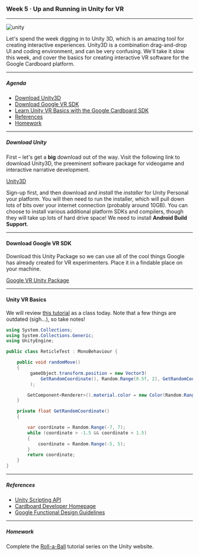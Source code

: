 ### Week 5 · Up and Running in Unity for VR

-----

![unity](https://upload.wikimedia.org/wikipedia/commons/thumb/1/19/Unity_Technologies_logo.svg/600px-Unity_Technologies_logo.svg.png)

Let's spend the week digging in to Unity 3D, which is an amazing tool for creating interactive experiences. Unity3D is a combination drag-and-drop UI and coding environment, and can be very confusing. We'll take it slow this week, and cover the basics for creating interactive VR software for the Google Cardboard platform.

-----

##### Agenda 

- [Download Unity3D](#download-unity)
- [Download Google VR SDK](#download-google-vr-sdk)
- [Learn Unity VR Basics with the Google Cardboard SDK](#unity-vr-basics)
- [References](#references)
- [Homework](#homework)

-----

##### Download Unity

First – let's get a **big** download out of the way. Visit the following link to download Unity3D, the preeminent software package for videogame and interactive narrative development. 

[Unity3D](https://unity3d.com)

Sign-up first, and then download and *install* the *installer* for Unity Personal your platform. You will then need to run the installer, which will pull down lots of bits over your internet connection (probably around 10GB). You can choose to install various additional platform SDKs and compilers, though they will take up lots of hard drive space! We need to install **Android Build Support**.

-----

#### Download Google VR SDK

Download this Unity Package so we can use all of the cool things Google has already created for VR experimenters. Place it in a findable place on your machine. 

[Google VR Unity Package](https://github.com/googlevr/gvr-unity-sdk/releases)

-----

#### Unity VR Basics

We will review [this tutorial](https://docs.google.com/document/d/1zYE5O9LUL2WcxZShAwSQxk7dETCcptKSN-K1ihCeE2s/edit#) as a class today. Note that a few things are outdated (sigh...), so take notes!

```c#
using System.Collections;
using System.Collections.Generic;
using UnityEngine;

public class ReticleTest : MonoBehaviour {

    public void randomMove()
    {
         gameObject.transform.position = new Vector3(
             GetRandomCoordinate(), Random.Range(0.5f, 2), GetRandomCoordinate()
         );

        GetComponent<Renderer>().material.color = new Color(Random.Range(0.0f,1.0f), Random.Range(0.0f, 1.0f), Random.Range(0.0f, 1.0f));
    }

    private float GetRandomCoordinate()
    {

        var coordinate = Random.Range(-7, 7);
        while (coordinate > -1.5 && coordinate < 1.5)
        {
            coordinate = Random.Range(-5, 5);
        }
        return coordinate;
    }
}

```

-----

##### References

- [Unity Scripting API](https://docs.unity3d.com/ScriptReference/Transform.html)
- [Cardboard Developer Homepage](https://vr.google.com/cardboard/developers/)
- [Google Functional Design Guidelines](https://designguidelines.withgoogle.com/cardboard/) 

-----

##### Homework

Complete the [Roll-a-Ball](https://unity3d.com/learn/tutorials/s/roll-ball-tutorial) tutorial series on the Unity website.